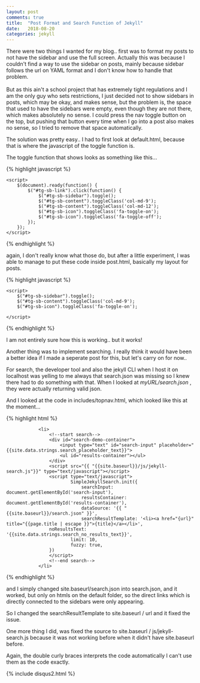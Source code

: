 ```yaml
---
layout: post
comments: true
title:  "Post Format and Search Function of Jekyll"
date:   2018-08-20
categories: jekyll
---
```


There were two things I wanted for my blog..
first was to format my posts to not have the sidebar
and use the full screen. Actually this was because I couldn't find 
a way to use the sidebar on posts, mainly because sidebar follows the url
on YAML format and I don't know how to handle that problem.
<br><br>
But as this ain't a school project that has extremely tight regulations
and I am the only guy who sets restrictions, I just decided not to show sidebars in posts,
which may be okay, and makes sense, but the problem is, the space that used to have the sidebars 
were empty, even though they are not there, which makes absolutely no sense.
I could press the nav toggle button on the top, but pushing that button every time 
when I go into a post also makes no sense, so I tried to remove that space automatically.

The solution was pretty easy.. 
I had to first look at default.html, because that is where the javascript of the toggle function is.

The toggle function that shows looks as something like this...

{% highlight javascript %}

    <script>
        $(document).ready(function() {
            $("#tg-sb-link").click(function() {
                $("#tg-sb-sidebar").toggle();
                $("#tg-sb-content").toggleClass('col-md-9');
                $("#tg-sb-content").toggleClass('col-md-12');
                $("#tg-sb-icon").toggleClass('fa-toggle-on');
                $("#tg-sb-icon").toggleClass('fa-toggle-off');
            });
        });
    </script>

{% endhighlight %}

again, I don't really know what those do, 
but after a little experiment, I was able to manage to put these code
inside post.html, basically my layout for posts.

{% highlight javascript %}

    <script>
        $("#tg-sb-sidebar").toggle();
        $("#tg-sb-content").toggleClass('col-md-9');
        $("#tg-sb-icon").toggleClass('fa-toggle-on');

    </script>

{% endhighlight %}

I am not entirely sure how this is working.. but it works!

Another thing was to implement searching.
I really think it would have been a better idea if I made a seperate post for this,
but let's carry on for now..

For search, the developer tool and also the jekyll CLI when I host it on localhost 
was yelling to me always that search.json was missing so I knew there had to do something with that.
When I looked at <i>myURL/search.json</i> , they were actually returning valid json.

And I looked at the code in includes/topnav.html, which looked like this at the moment...

{% highlight html %}

                <li>
                    <!--start search-->
                    <div id="search-demo-container">
                        <input type="text" id="search-input" placeholder="{{site.data.strings.search_placeholder_text}}">
                        <ul id="results-container"></ul>
                    </div>
                    <script src="{{ "{{site.baseurl}}/js/jekyll-search.js"}}" type="text/javascript"></script>
                    <script type="text/javascript">
                            SimpleJekyllSearch.init({
                                searchInput: document.getElementById('search-input'),
                                resultsContainer: document.getElementById('results-container'),
                                dataSource: '{{ "{{site.baseurl}}/search.json" }}',
                                searchResultTemplate: '<li><a href="{url}" title="{{page.title | escape }}">{title}</a></li>',
                    noResultsText: '{{site.data.strings.search_no_results_text}}',
                            limit: 10,
                            fuzzy: true,
                    })
                    </script>
                    <!--end search-->
                </li>

{% endhighlight %}

and I simply changed site.baseurl/search.json into search.json,
and it worked, but only on htmls on the default folder, 
so the direct links which is directly connected to the sidebars were only appearing.

So I changed the searchResultTemplate to site.baseurl / url and it fixed the issue.

One more thing I did, was fixed the source to site.baseurl / js/jekyll-search.js
because it was not working before when it didn't have site.baseurl before.

Again, the double curly braces interprets the code automatically I can't use them 
as the code exactly.

{% include disqus2.html %}